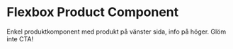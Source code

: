 # Flexbox Product Component

Enkel produktkomponent med produkt på vänster sida, info på höger. Glöm inte
CTA!
